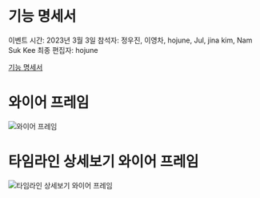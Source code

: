 # 기능 명세서

이벤트 시간: 2023년 3월 3일
참석자: 정우진, 이영차, hojune, Jul, jina kim, Nam Suk Kee
최종 편집자: hojune

[기능 명세서](https://www.notion.so/fd355b92ee2c45f7a06b4470d7438626)

# 와이어 프레임
![와이어 프레임](https://lab.ssafy.com/s08-ai-speech-sub2/S08P22A701/-/raw/feature/docs/docs/%EA%B8%B0%EB%8A%A5%20%EB%AA%85%EC%84%B8%EC%84%9C/11.jpg)

# 타임라인 상세보기 와이어 프레임
![타임라인 상세보기 와이어 프레임](https://lab.ssafy.com/s08-ai-speech-sub2/S08P22A701/-/raw/feature/docs/docs/%EA%B8%B0%EB%8A%A5%20%EB%AA%85%EC%84%B8%EC%84%9C/A921B5CE-D028-4E34-8607-93E4E4A3C911.jpg)
